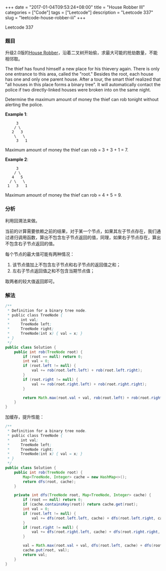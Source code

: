 +++
date = "2017-01-04T09:53:24+08:00"
title = "House Robber III"
categories = ["Code"]
tags = ["Leetcode"]
description = "Leetcode 337"
slug = "leetcode-house-robber-iii"
+++


Leetcode 337

### 题目

升级2.0版的[House Robber](/2016/11/04/leetcode-house-robber/)，沿着二叉树开始偷，求最大可能的抢劫数量，不能相邻取。

The thief has found himself a new place for his thievery again. There is only one entrance to this area, called the "root." Besides the root, each house has one and only one parent house. After a tour, the smart thief realized that "all houses in this place forms a binary tree". It will automatically contact the police if two directly-linked houses were broken into on the same night.

Determine the maximum amount of money the thief can rob tonight without alerting the police.

__Example 1__:

```
     3
    / \
   2   3
    \   \ 
     3   1
```

Maximum amount of money the thief can rob = 3 + 3 + 1 = 7.

__Example 2__:

```
     3
    / \
   4   5
  / \   \ 
 1   3   1
```

Maximum amount of money the thief can rob = 4 + 5 = 9.

### 分析

利用回溯法来做。

当前的计算需要依赖之前的结果，对于某一个节点，如果其左子节点存在，我们通过递归调用函数，算出不包含左子节点返回的值，同理，如果右子节点存在，算出不包含右子节点返回的值。

每个节点的最大值可能有两种情况：

1. 该节点值加上不包含左子节点和右子节点的返回值之和；
2. 左右子节点返回值之和不包含当期节点值；

取两者的较大值返回即可。

### 解法

```java
/**
 * Definition for a binary tree node.
 * public class TreeNode {
 *     int val;
 *     TreeNode left;
 *     TreeNode right;
 *     TreeNode(int x) { val = x; }
 * }
 */
public class Solution {
    public int rob(TreeNode root) {
        if (root == null) return 0;
        int val = 0;
        if (root.left != null) {
            val += rob(root.left.left) + rob(root.left.right);
        }
        if (root.right != null) {
            val += rob(root.right.left) + rob(root.right.right);
        }

        return Math.max(root.val + val, rob(root.left) + rob(root.right));
    }
}
```

加缓存，提升性能：

```java
/**
 * Definition for a binary tree node.
 * public class TreeNode {
 *     int val;
 *     TreeNode left;
 *     TreeNode right;
 *     TreeNode(int x) { val = x; }
 * }
 */
public class Solution {
    public int rob(TreeNode root) {
        Map<TreeNode, Integer> cache = new HashMap<>();
        return dfs(root, cache);
    }

    private int dfs(TreeNode root, Map<TreeNode, Integer> cache) {
        if (root == null) return 0;
        if (cache.containsKey(root)) return cache.get(root);
        int val = 0;
        if (root.left != null) {
            val += dfs(root.left.left, cache) + dfs(root.left.right, cache);
        }
        if (root.right != null) {
            val += dfs(root.right.left, cache) + dfs(root.right.right, cache);
        }

        val = Math.max(root.val + val, dfs(root.left, cache) + dfs(root.right, cache));
        cache.put(root, val);
        return val;
    }
}
```